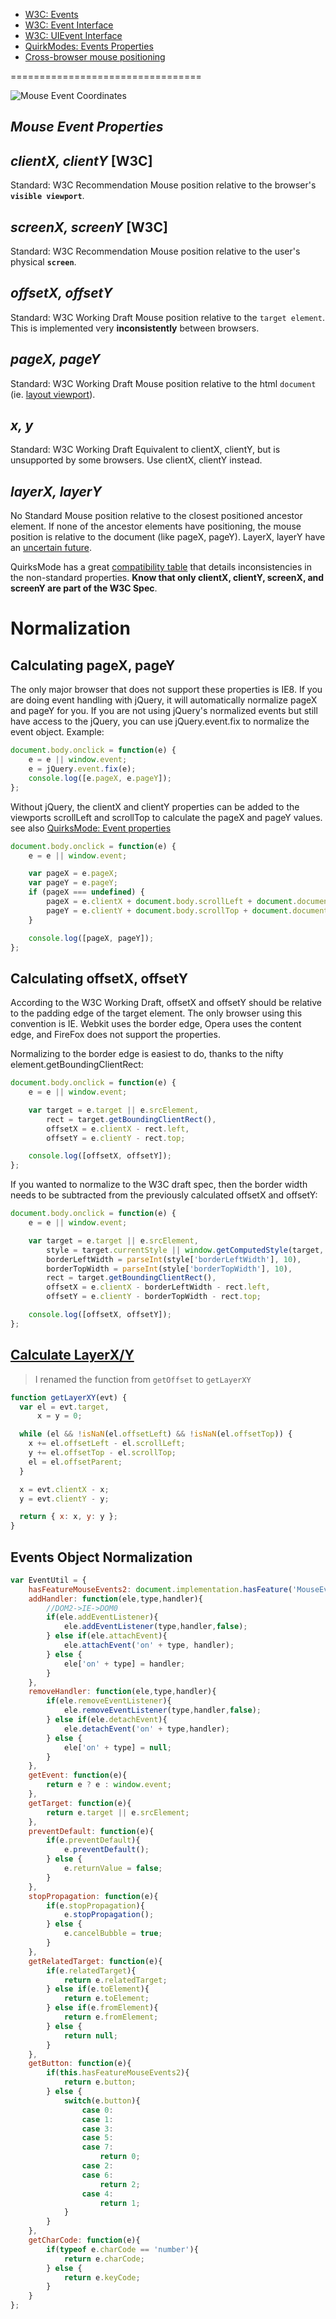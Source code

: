 - [W3C: Events](http://www.w3.org/TR/2000/REC-DOM-Level-2-Events-20001113/events.html)
- [W3C: Event Interface](http://www.w3.org/TR/2000/REC-DOM-Level-2-Events-20001113/events.html#Events-Event)
- [W3C: UIEvent Interface](http://www.w3.org/TR/2000/REC-DOM-Level-2-Events-20001113/events.html#Events-UIEvent)
- [QuirkModes: Events Properties](http://www.quirksmode.org/js/events_properties.html)
- [Cross-browser mouse positioning](http://www.jacklmoore.com/notes/mouse-position/)

=================================

![Mouse Event Coordinates](mouse-event-coordinate.png)

*Mouse Event Properties*
------------------------

*clientX, clientY* [W3C]
------------------
Standard: W3C Recommendation
Mouse position relative to the browser's **`visible viewport`**.

*screenX, screenY* [W3C]
------------------------
Standard: W3C Recommendation
Mouse position relative to the user's physical **`screen`**.

*offsetX, offsetY*
------------------------
Standard: W3C Working Draft
Mouse position relative to the `target element`. This is implemented very __inconsistently__ between browsers.

*pageX, pageY*
------------------------
Standard: W3C Working Draft
Mouse position relative to the html `document` (ie. [layout viewport](http://www.quirksmode.org/mobile/viewports2.html)).

*x, y*
------------------------
Standard: W3C Working Draft
Equivalent to clientX, clientY, but is unsupported by some browsers. Use clientX, clientY instead.

*layerX, layerY*
------------------------
No Standard
Mouse position relative to the closest positioned ancestor element. If none of the ancestor elements have positioning, the mouse position is relative to the document (like pageX, pageY). LayerX, layerY have an [uncertain future](https://bugs.webkit.org/show_bug.cgi?id=21868#c21).

QuirksMode has a great [compatibility table](http://www.quirksmode.org/dom/w3c_cssom.html#mousepos) that details inconsistencies in the non-standard properties. 
**Know that only clientX, clientY, screenX, and screenY are part of the W3C Spec**.

Normalization
=============


Calculating pageX, pageY
------------------------

The only major browser that does not support these properties is IE8. If you are doing event handling with jQuery, it will automatically normalize pageX and pageY for you. If you are not using jQuery's normalized events but still have access to the jQuery, you can use jQuery.event.fix to normalize the event object. Example:

```javascript
document.body.onclick = function(e) {
    e = e || window.event;
    e = jQuery.event.fix(e);
    console.log([e.pageX, e.pageY]);
};
```

Without jQuery, the clientX and clientY properties can be added to the viewports scrollLeft and scrollTop to calculate the pageX and pageY values. see also [QuirksMode: Event properties](http://www.quirksmode.org/js/events_properties.html)

```javascript
document.body.onclick = function(e) {
    e = e || window.event;

    var pageX = e.pageX;
    var pageY = e.pageY;
    if (pageX === undefined) {
        pageX = e.clientX + document.body.scrollLeft + document.documentElement.scrollLeft;
        pageY = e.clientY + document.body.scrollTop + document.documentElement.scrollTop;
    }

    console.log([pageX, pageY]);
};
```

Calculating offsetX, offsetY
----------------------------

According to the W3C Working Draft, offsetX and offsetY should be relative to the padding edge of the target element. The only browser using this convention is IE. Webkit uses the border edge, Opera uses the content edge, and FireFox does not support the properties.

Normalizing to the border edge is easiest to do, thanks to the nifty element.getBoundingClientRect:

```javascript
document.body.onclick = function(e) {
    e = e || window.event;

    var target = e.target || e.srcElement,
        rect = target.getBoundingClientRect(),
        offsetX = e.clientX - rect.left,
        offsetY = e.clientY - rect.top;

    console.log([offsetX, offsetY]);
};
```

If you wanted to normalize to the W3C draft spec, then the border width needs to be subtracted from the previously calculated offsetX and offsetY:

```javascript
document.body.onclick = function(e) {
    e = e || window.event;

    var target = e.target || e.srcElement,
        style = target.currentStyle || window.getComputedStyle(target, null),
        borderLeftWidth = parseInt(style['borderLeftWidth'], 10),
        borderTopWidth = parseInt(style['borderTopWidth'], 10),
        rect = target.getBoundingClientRect(),
        offsetX = e.clientX - borderLeftWidth - rect.left,
        offsetY = e.clientY - borderTopWidth - rect.top;

    console.log([offsetX, offsetY]);
};
```

[Calculate LayerX/Y](http://stackoverflow.com/questions/8389156/what-substitute-should-we-use-for-layerx-layery-since-they-are-deprecated-in-web)
--------------------

> I renamed the function from `getOffset` to `getLayerXY`

```javascript
function getLayerXY(evt) {
  var el = evt.target,
      x = y = 0;

  while (el && !isNaN(el.offsetLeft) && !isNaN(el.offsetTop)) {
    x += el.offsetLeft - el.scrollLeft;
    y += el.offsetTop - el.scrollTop;
    el = el.offsetParent;
  }

  x = evt.clientX - x;
  y = evt.clientY - y;

  return { x: x, y: y };
}
```

Events Object Normalization
---------------------------

```javascript
var EventUtil = {
    hasFeatureMouseEvents2: document.implementation.hasFeature('MouseEvents','2.0'),
    addHandler: function(ele,type,handler){
        //DOM2->IE->DOM0
        if(ele.addEventListener){
            ele.addEventListener(type,handler,false);
        } else if(ele.attachEvent){
            ele.attachEvent('on' + type, handler);
        } else {
            ele['on' + type] = handler;
        }
    },
    removeHandler: function(ele,type,handler){
        if(ele.removeEventListener){
            ele.removeEventListener(type,handler,false);
        } else if(ele.detachEvent){
            ele.detachEvent('on' + type,handler);
        } else {
            ele['on' + type] = null;
        }
    },
    getEvent: function(e){
        return e ? e : window.event;
    },
    getTarget: function(e){
        return e.target || e.srcElement;
    },
    preventDefault: function(e){
        if(e.preventDefault){
            e.preventDefault();
        } else {
            e.returnValue = false;
        }
    },
    stopPropagation: function(e){
        if(e.stopPropagation){
            e.stopPropagation();
        } else {
            e.cancelBubble = true;
        }
    },
    getRelatedTarget: function(e){
        if(e.relatedTarget){
            return e.relatedTarget;
        } else if(e.toElement){
            return e.toElement;
        } else if(e.fromElement){
            return e.fromElement;
        } else {
            return null;
        }
    },
    getButton: function(e){
        if(this.hasFeatureMouseEvents2){
            return e.button;
        } else {
            switch(e.button){
                case 0:
                case 1:
                case 3:
                case 5:
                case 7:
                    return 0;
                case 2:
                case 6:
                    return 2;
                case 4:
                    return 1;
            }
        }
    },
    getCharCode: function(e){
        if(typeof e.charCode == 'number'){
            return e.charCode;
        } else {
            return e.keyCode;
        }
    }
};
```
